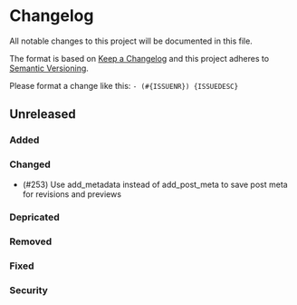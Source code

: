 # Changelog
All notable changes to this project will be documented in this file.

The format is based on [Keep a Changelog](http://keepachangelog.com/en/1.0.0/) and this project adheres to [Semantic Versioning](http://semver.org/spec/v2.0.0.html).

Please format a change like this:
	`- (#{ISSUENR}) {ISSUEDESC}`

## Unreleased
### Added

### Changed
- (#253) Use add_metadata instead of add_post_meta to save post meta for revisions and previews

### Depricated

### Removed

### Fixed

### Security
